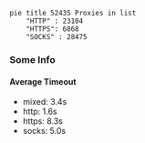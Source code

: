 
```mermaid
pie title 52435 Proxies in list
    "HTTP" : 23104
    "HTTPS": 6868
    "SOCKS" : 28475
```

### Some Info
#### Average Timeout

- mixed: 3.4s
- http: 1.6s
- https: 8.3s
- socks: 5.0s